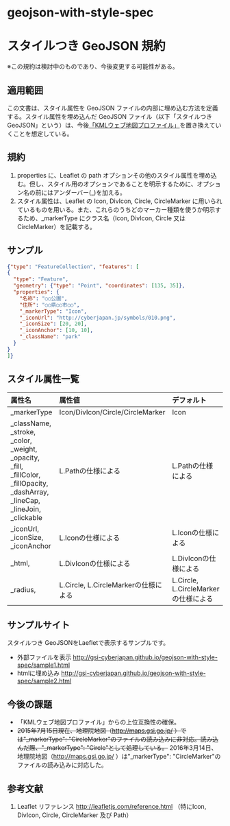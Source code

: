 geojson-with-style-spec
=======================
# スタイルつき GeoJSON 規約
※この規約は検討中のものであり、今後変更する可能性がある。
## 適用範囲
この文書は、スタイル属性を GeoJSON ファイルの内部に埋め込む方法を定義する。スタイル属性を埋め込んだ GeoJSON ファイル（以下「スタイルつき GeoJSON」という）は、今後[「KMLウェブ地図プロファイル」](http://maps.gsi.go.jp/help/pdf/16Jun2015_kmp.pdf)を置き換えていくことを想定している。

## 規約
1. properties に、Leaflet の path オプションその他のスタイル属性を埋め込む。但し、スタイル用のオプションであることを明示するために、オプション名の前にはアンダーバー(_)を加える。
2. スタイル属性は、Leaflet の Icon, DivIcon, Circle, CircleMarker に用いられているものを用いる。また、これらのうちどのマーカー種類を使うか明示するため、_markerType にクラス名（Icon, DivIcon, Circle 又は CircleMarker）を記載する。

## サンプル
```json
{"type": "FeatureCollection", "features": [
{
  "type": "Feature",
  "geometry": {"type": "Point", "coordinates": [135, 35]},
  "properties": {
    "名称": "○○公園",
    "住所": "○○県○○市○○",
    "_markerType": "Icon", 
    "_iconUrl": "http://cyberjapan.jp/symbols/010.png", 
    "_iconSize": [20, 20],
    "_iconAnchor": [10, 10],
    "_className": "park"
  }
}
]}
```

## スタイル属性一覧

|属性名|属性値|デフォルト|
|:----|:----|:--|
|_markerType|Icon/DivIcon/Circle/CircleMarker|Icon|
|_className, _stroke, _color, _weight, _opacity, _fill, _fillColor, _fillOpacity, _dashArray, _lineCap, _lineJoin, _clickable|L.Pathの仕様による|L.Pathの仕様による|
|_iconUrl, _iconSize, _iconAnchor|L.Iconの仕様による|L.Iconの仕様による|
|_html,|L.DivIconの仕様による|L.DivIconの仕様による|
|_radius,|L.Circle, L.CircleMarkerの仕様による|L.Circle, L.CircleMarkerの仕様による|

## サンプルサイト
スタイルつき GeoJSONをLaefletで表示するサンプルです。
- 外部ファイルを表示
http://gsi-cyberjapan.github.io/geojson-with-style-spec/sample1.html
- htmlに埋め込み
http://gsi-cyberjapan.github.io/geojson-with-style-spec/sample2.html

## 今後の課題
- 「KMLウェブ地図プロファイル」からの上位互換性の確保。
- ~~2015年7月15日現在、地理院地図（http://maps.gsi.go.jp/ ）では"_markerType": "CircleMarker"のファイルの読み込みに非対応。読み込んだ際、"_markerType": "Circle"として処理している。~~ 2016年3月14日、地理院地図（http://maps.gsi.go.jp/ ）は"_markerType": "CircleMarker"のファイルの読み込みに対応した。

## 参考文献
1. Leaflet リファレンス http://leafletjs.com/reference.html （特にIcon, DivIcon, Circle, CircleMarker 及び Path）
